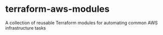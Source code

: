 # terraform-aws-modules
A collection of reusable Terraform modules for automating common AWS infrastructure tasks
